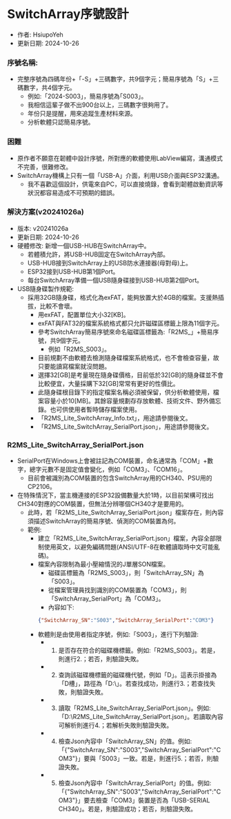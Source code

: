 # SwitchArray序號設計
+ 作者: HsiupoYeh
+ 更新日期: 2024-10-26

### 序號名稱:
+ 完整序號為四碼年份+「-S」+三碼數字，共9個字元；簡易序號為「S」+三碼數字，共4個字元。
  + 例如:「2024-S003」，簡易序號為｢S003」。
  + 我相信這輩子做不出900台以上，三碼數字很夠用了。
  + 年份只是提醒，用來追蹤生產材料來源。
  + 分析軟體只認簡易序號。

### 困難
+ 原作者不願意在韌體中設計序號，所對應的軟體使用LabView編寫，溝通模式不完善，很難修改。
+ SwitchArray機構上只有一個「USB-A」介面，利用USB介面與ESP32溝通。
  + 我不喜歡這個設計，供電來自PC，可以直接燒錄，會看到韌體啟動資訊等狀況都容易造成不可預期的錯誤。

### 解決方案(v20241026a)
+ 版本: v20241026a
+ 更新日期: 2024-10-26
+ 硬體修改: 新增一個USB-HUB在SwitchArray中。
  + 若體積允許，將USB-HUB固定在SwitchArray內部。
  + USB-HUB接到SwitchArray上的USB防水連接器(母對母)上。
  + ESP32接到USB-HUB第1個Port。
  + 每台SwitchArray準備一個USB隨身碟接到USB-HUB第2個Port。
+ USB隨身碟製作規範:
  + 採用32GB隨身碟，格式化為exFAT，能夠放置大於4GB的檔案。支援熱插拔，比較不會壞。
    + 用exFAT，配置單位大小32[KB]。
    + exFAT與FAT32的檔案系統格式都只允許磁碟區標籤上限為11個字元。
    + 參考SwitchArray簡易序號來命名磁碟區標籤為:「R2MS_」+簡易序號，共9個字元。
      + 例如「R2MS_S003」。
    + 目前規劃不由軟體去檢測隨身碟檔案系統格式，也不會檢查容量，故只要能讀寫檔案就沒問題。
    + 選擇32[GB]是考量現在隨身碟價格，目前低於32[GB]的隨身碟並不會比較便宜，大量採購下32[GB]常常有更好的性價比。
    + 此隨身碟根目錄下的指定檔案名稱必須被保留，供分析軟體使用，檔案容量小於10[MB]。其餘容量規劃存存放軟體、技術文件、野外備忘錄。也可供使用者暫時儲存檔案使用。
     + 「R2MS_Lite_SwitchArray_Info.txt」，用途請參閱後文。
     + 「R2MS_Lite_SwitchArray_SerialPort.json」，用途請參閱後文。
### R2MS_Lite_SwitchArray_SerialPort.json
+ SerialPort在Windows上會被註記為COM裝置，命名通常為「COM」+數字，總字元數不是固定值會變化，例如「COM3｣、「COM16」。
  + 目前會被識別為COM裝置的包含SwitchArray用的CH340、PSU用的CP2106。
+ 在特殊情況下，當主機連接的ESP32設備數量大於1時，以目前架構可找出CH340對應的COM裝置，但無法分辨哪個CH340才是要用的。
  + 此時，若「R2MS_Lite_SwitchArray_SerialPort.json」檔案存在，則內容須描述SwitchArray的簡易序號、偵測的COM裝置為何。
  + 範例:
    + 建立「R2MS_Lite_SwitchArray_SerialPort.json」檔案，內容全部限制使用英文，以避免編碼問題(ANSI/UTF-8在軟體讀取時中文可能亂碼)。
    + 檔案內容限制為最小壓縮情況的J單層SON檔案。
      + 磁碟區標籤為「R2MS_S003」，則「SwitchArray_SN」為「S003」。
      + 從檔案管理員找到識別的COM裝置為「COM3」，則「SwitchArray_SerialPort」為「COM3」。
      + 內容如下:
      ```json
      {"SwitchArray_SN":"S003","SwitchArray_SerialPort":"COM3"}
      ```
    + 軟體則是由使用者指定序號，例如:「S003」，進行下列驗證:
      + 1. 是否存在符合的磁碟機標籤。例如:「R2MS_S003」。若是，則進行2.；若否，則驗證失敗。
      + 2. 查詢該磁碟機標籤的磁碟機代號，例如「D」。這表示掛接為「D槽」，路徑為「D:\」。若查找成功，則進行3.；若查找失敗，則驗證失敗。
      + 3. 讀取「R2MS_Lite_SwitchArray_SerialPort.json」。例如:「D:\R2MS_Lite_SwitchArray_SerialPort.json」。若讀取內容可解析則進行4.；若解析失敗則驗證失敗。
      + 4. 檢查Json內容中「SwitchArray_SN」的值。例如:「{"SwitchArray_SN":"S003","SwitchArray_SerialPort":"COM3"}」要與「S003」一致。若是，則進行5.；若否，則驗證失敗。
      + 5. 檢查Json內容中「SwitchArray_SerialPort」的值。例如:「{"SwitchArray_SN":"S003","SwitchArray_SerialPort":"COM3"}」要去檢查「COM3」裝置是否為「USB-SERIAL CH340」。若是，則驗證成功；若否，則驗證失敗。

